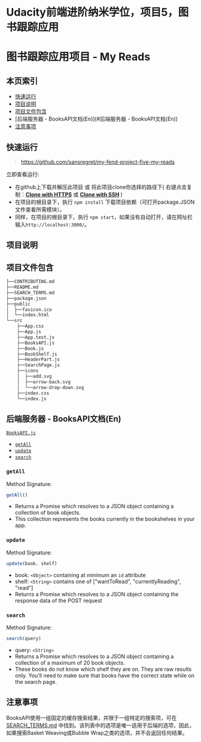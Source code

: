 Udacity前端进阶纳米学位，项目5，图书跟踪应用
=======
# 图书跟踪应用项目 - My Reads

## <i class="icon-list"></i> 本页索引

* [快速运行](#快速运行)
* [项目说明](#项目说明)
* [项目文件包含](#项目文件包含)
* [后端服务器 - BooksAPI文档(En)](#后端服务器 - BooksAPI文档(En))
* [注意事项](#注意事项)

## 快速运行

> https://github.com/sansregret/my-fend-project-five-my-reads

立即查看运行:

* 在github上下载并解压此项目 或 将此项目clone你选择的路径下( 右键点击复制：**[Clone with HTTPS](https://github.com/sansregret/my-fend-project-five-my-reads.git)** 或 **[Clone with SSH](git@github.com:sansregret/my-fend-project-five-my-reads.git)** )
* 在项目的根目录下，执行 `npm install` 下载项目依赖（可打开package.JSON文件查看所需模块）。
* 同样，在项目的根目录下，执行 `npm start`，如果没有自动打开，请在网址栏输入`http://localhost:3000/`。

## 项目说明


## 项目文件包含
```bash
├──CONTRIBUTING.md
├──README.md  
├──SEARCH_TERMS.md
├──package.json
├──public
│  ├──favicon.ico
│  └──index.html
└──src
    ├──App.css
    ├──App.js
    ├──App.test.js
    ├──BooksAPI.js
    ├──Book.js
    ├──BookShelf.js
    ├──HeaderPart.js
    ├──SearchPage.js
    ├──icons
    │  ├──add.svg
    │  ├──arrow-back.svg
    │  └──arrow-drop-down.svg
    ├──index.css
    └──index.js
```

## 后端服务器 - BooksAPI文档(En)

[`BooksAPI.js`](src/BooksAPI.js)

* [`getAll`](#getall)
* [`update`](#update)
* [`search`](#search)

### `getAll`

Method Signature:

```js
getAll()
```

* Returns a Promise which resolves to a JSON object containing a collection of book objects.
* This collection represents the books currently in the bookshelves in your app.

### `update`

Method Signature:

```js
update(book, shelf)
```

* book: `<Object>` containing at minimum an `id` attribute
* shelf: `<String>` contains one of ["wantToRead", "currentlyReading", "read"]  
* Returns a Promise which resolves to a JSON object containing the response data of the POST request

### `search`

Method Signature:

```js
search(query)
```

* query: `<String>`
* Returns a Promise which resolves to a JSON object containing a collection of a maximum of 20 book objects.
* These books do not know which shelf they are on. They are raw results only. You'll need to make sure that books have the correct state while on the search page.

## 注意事项
BooksAPI使用一组固定的缓存搜索结果，并限于一组特定的搜索项，可在 [SEARCH_TERMS.md](SEARCH_TERMS.md) 中找到。该列表中的选项是唯一适用于后端的选项，因此，如果搜索Basket Weaving或Bubble Wrap之类的选项，并不会返回任何结果。
